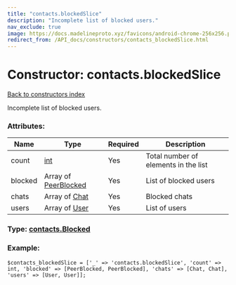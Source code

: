 ```yaml
---
title: "contacts.blockedSlice"
description: "Incomplete list of blocked users."
nav_exclude: true
image: https://docs.madelineproto.xyz/favicons/android-chrome-256x256.png
redirect_from: /API_docs/constructors/contacts_blockedSlice.html
---
```

# Constructor: contacts.blockedSlice  
[Back to constructors index](/API_docs/constructors/index.html)



Incomplete list of blocked users.

### Attributes:

| Name     |    Type       | Required | Description |
|----------|---------------|----------|-------------|
|count|[int](/API_docs/types/int.html) | Yes|Total number of elements in the list|
|blocked|Array of [PeerBlocked](/API_docs/types/PeerBlocked.html) | Yes|List of blocked users|
|chats|Array of [Chat](/API_docs/types/Chat.html) | Yes|Blocked chats|
|users|Array of [User](/API_docs/types/User.html) | Yes|List of users|



### Type: [contacts.Blocked](/API_docs/types/contacts.Blocked.html)


### Example:

```
$contacts_blockedSlice = ['_' => 'contacts.blockedSlice', 'count' => int, 'blocked' => [PeerBlocked, PeerBlocked], 'chats' => [Chat, Chat], 'users' => [User, User]];
```  
